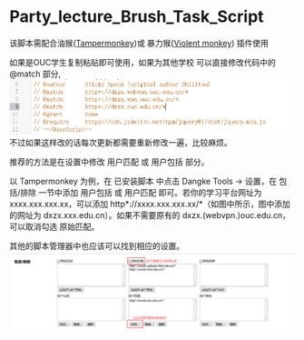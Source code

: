 # Party_lecture_Brush_Task_Script
该脚本需配合油猴([Tampermonkey](https://chrome.google.com/webstore/detail/tampermonkey/dhdgffkkebhmkfjojejmpbldmpobfkfo?hl=zh-CN))或 暴力猴([Violent monkey](https://chrome.google.com/webstore/detail/violentmonkey/jinjaccalgkegednnccohejagnlnfdag?hl=zh-CN)) 插件使用

如果是OUC学生复制粘贴即可使用，如果为其他学校
可以直接修改代码中的 @match 部分,
![](https://github.com/GengchenXU/Party_lecture_Brush_Task_Script/blob/main/2020-10-04_21-51-13.png)  
不过如果这样改的话每次更新都需要重新修改一遍，比较麻烦。

推荐的方法是在设置中修改 用户匹配 或 用户包括 部分。

以 Tampermonkey 为例，在 已安装脚本 中点击 Dangke Tools -> 设置，在 包括/排除 一节中添加 用户包括 或 用户匹配 即可。若你的学习平台网址为 xxxx.xxx.xxx.xx，可以添加 http*://xxxx.xxx.xxx.xx/*（如图中所示，图中添加的网址为 dxzx.xxx.edu.cn）。如果不需要原有的 dxzx.(webvpn.)ouc.edu.cn，可以取消勾选 原始匹配。

其他的脚本管理器中也应该可以找到相应的设置。
![](https://github.com/GengchenXU/Party_lecture_Brush_Task_Script/blob/main/screenshot.png)
